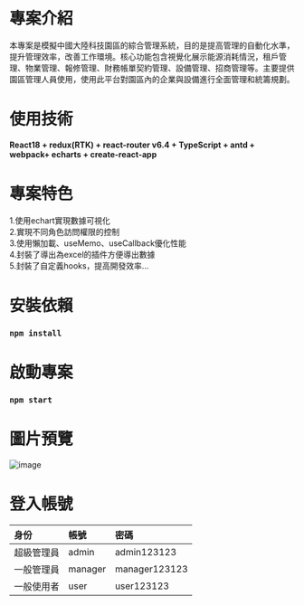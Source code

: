 # 專案介紹
本專案是模擬中國大陸科技園區的綜合管理系統，目的是提高管理的自動化水準，提升管理效率，改善工作環境。核心功能包含視覺化展示能源消耗情況，租戶管理、物業管理、報修管理、財務帳單契約管理、設備管理、招商管理等。主要提供園區管理人員使用，使用此平台對園區內的企業與設備進行全面管理和統籌規劃。
# 使用技術
**React18 + redux(RTK) + react-router v6.4 + TypeScript + antd + webpack+ echarts + create-react-app** 
# 專案特色
1.使用echart實現數據可視化  
2.實現不同角色訪問權限的控制  
3.使用懶加載、useMemo、useCallback優化性能  
4.封裝了導出為excel的插件方便導出數據  
5.封裝了自定義hooks，提高開發效率...
# 安裝依賴
### `npm install`
# 啟動專案
### `npm start`
# 圖片預覽
![image](https://github.com/user-attachments/assets/bfe0222d-aeb0-491b-a648-31557832f56f)
# 登入帳號
| 身份 | 帳號 | 密碼 |
| :-----| :---- | :---- |
| 超級管理員 | admin | admin123123 |
| 一般管理員 | manager | manager123123 |
| 一般使用者 | user | user123123 | 

